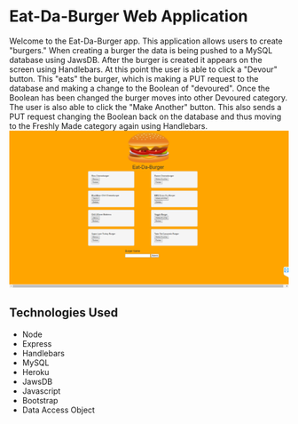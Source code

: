 # Eat-Da-Burger Web Application

Welcome to the Eat-Da-Burger app. This application allows users to create "burgers." When creating a burger the data is being pushed to a MySQL database using JawsDB.  After the burger is created it appears on the screen using Handlebars.  At this point the user is able to click a "Devour" button.  This "eats" the burger, which is making a PUT request to the database and making a change to the Boolean of "devoured".  Once the Boolean has been changed the burger moves into other Devoured category.  The user is also able to click the "Make Another" button.  This also sends a PUT request changing the Boolean back on the database and thus moving to the Freshly Made category again using Handlebars.
![Shot1](shot1.png)

## Technologies Used

* Node
* Express
* Handlebars
* MySQL
* Heroku
* JawsDB
* Javascript
* Bootstrap
* Data Access Object
